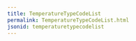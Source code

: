 ```yaml
---
title: TemperatureTypeCodeList
permalink: TemperatureTypeCodeList.html
jsonid: temperaturetypecodelist
---
```

